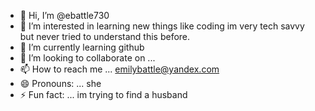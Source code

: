 - 👋 Hi, I’m @ebattle730
- 👀 I’m interested in learning new things like coding im very tech savvy but never tried to understand this before.
- 🌱 I’m currently learning github
- 💞️ I’m looking to collaborate on ...
- 📫 How to reach me ... emilybattle@yandex.com
- 😄 Pronouns: ... she 
- ⚡ Fun fact: ... im trying to find a husband 

<!---
ebattle730/ebattle730 is a ✨ special ✨ repository because its `README.md` (this file) appears on your GitHub profile.
You can click the Preview link to take a look at your changes.
--->

